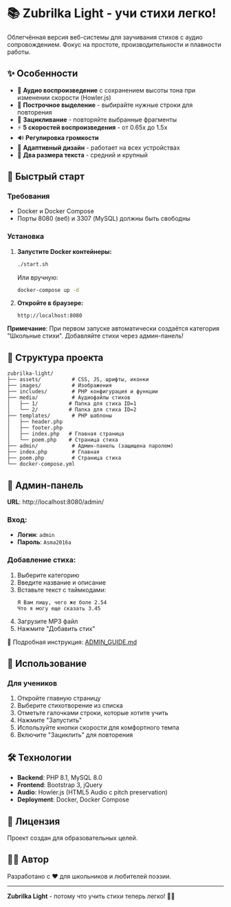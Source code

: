 # 📚 Zubrilka Light - учи стихи легко!

Облегчённая версия веб-системы для заучивания стихов с аудио сопровождением. Фокус на простоте, производительности и плавности работы.

## ✨ Особенности

- 🎵 **Аудио воспроизведение** с сохранением высоты тона при изменении скорости (Howler.js)
- 📝 **Построчное выделение** - выбирайте нужные строки для повторения
- 🔄 **Зацикливание** - повторяйте выбранные фрагменты
- ⚡ **5 скоростей воспроизведения** - от 0.65x до 1.5x
- 🔊 **Регулировка громкости**
- 📱 **Адаптивный дизайн** - работает на всех устройствах
- 🎨 **Два размера текста** - средний и крупный

## 🚀 Быстрый старт

### Требования

- Docker и Docker Compose
- Порты 8080 (веб) и 3307 (MySQL) должны быть свободны

### Установка

1. **Запустите Docker контейнеры:**
   ```bash
   ./start.sh
   ```
   
   Или вручную:
   ```bash
   docker-compose up -d
   ```

2. **Откройте в браузере:**
   ```
   http://localhost:8080
   ```

**Примечание**: При первом запуске автоматически создаётся категория "Школьные стихи". Добавляйте стихи через админ-панель!

## 📁 Структура проекта

```
zubrilka-light/
├── assets/          # CSS, JS, шрифты, иконки
├── images/          # Изображения
├── includes/        # PHP конфигурация и функции
├── media/           # Аудиофайлы стихов
│   ├── 1/          # Папка для стиха ID=1
│   └── 2/          # Папка для стиха ID=2
├── templates/       # PHP шаблоны
│   ├── header.php
│   ├── footer.php
│   ├── index.php   # Главная страница
│   └── poem.php    # Страница стиха
├── admin/           # Админ-панель (защищена паролем)
├── index.php        # Главная
├── poem.php         # Страница стиха
└── docker-compose.yml
```

## 🔐 Админ-панель

**URL**: http://localhost:8080/admin/

### Вход:
- **Логин**: `admin`
- **Пароль**: `Asma2016a`

### Добавление стиха:
1. Выберите категорию
2. Введите название и описание
3. Вставьте текст с таймкодами:
   ```
   Я Вам пишу, чего же боле 2.54
   Что я могу еще сказать 3.45
   ```
4. Загрузите MP3 файл
5. Нажмите "Добавить стих"

📖 Подробная инструкция: [ADMIN_GUIDE.md](ADMIN_GUIDE.md)

## 🎯 Использование

### Для учеников

1. Откройте главную страницу
2. Выберите стихотворение из списка
3. Отметьте галочками строки, которые хотите учить
4. Нажмите "Запустить"
5. Используйте кнопки скорости для комфортного темпа
6. Включите "Зациклить" для повторения

## 🛠 Технологии

- **Backend**: PHP 8.1, MySQL 8.0
- **Frontend**: Bootstrap 3, jQuery
- **Audio**: Howler.js (HTML5 Audio с pitch preservation)
- **Deployment**: Docker, Docker Compose

## 📄 Лицензия

Проект создан для образовательных целей.

## 👨‍💻 Автор

Разработано с ❤️ для школьников и любителей поэзии.

---

**Zubrilka Light** - потому что учить стихи теперь легко! 📖✨
